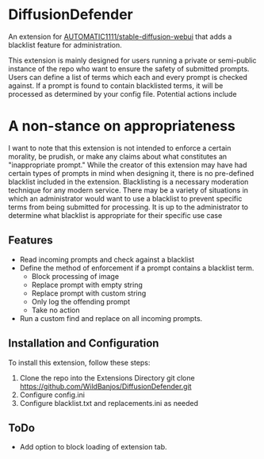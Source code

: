 # DiffusionDefender
An extension for [AUTOMATIC1111/stable-diffusion-webui](https://github.com/AUTOMATIC1111/stable-diffusion-webui) that adds a blacklist feature for administration.

This extension is mainly designed for users running a private or semi-public instance of the repo who want to ensure the safety of submitted prompts. Users can define a list of terms which each and every prompt is checked against. If a prompt is found to contain blacklisted terms, it will be processed as determined by your config file. Potential actions include

# A non-stance on appropriateness
I want to note that this extension is not intended to enforce a certain morality, be prudish, or make any claims about what constitutes an "inappropriate prompt." While the creator of this extension may have had certain types of prompts in mind when designing it, there is no pre-defined blacklist included in the extension. Blacklisting is a necessary moderation technique for any modern service. There may be a variety of situations in which an administrator would want to use a blacklist to prevent specific terms from being submitted for processing. It is up to the administrator to determine what blacklist is appropriate for their specific use case

## Features
- Read incoming prompts and check against a blacklist
- Define the method of enforcement if a prompt contains a blacklist term.
    - Block processing of image
    - Replace prompt with empty string
    - Replace prompt with custom string
    - Only log the offending prompt
    - Take no action
- Run a custom find and replace on all incoming prompts.

## Installation and Configuration
To install this extension, follow these steps:

1. Clone the repo into the Extensions Directory
    git clone https://github.com/WildBanjos/DiffusionDefender.git
2. Configure config.ini
3. Configure blacklist.txt and replacements.ini as needed

## ToDo
- Add option to block loading of extension tab.
